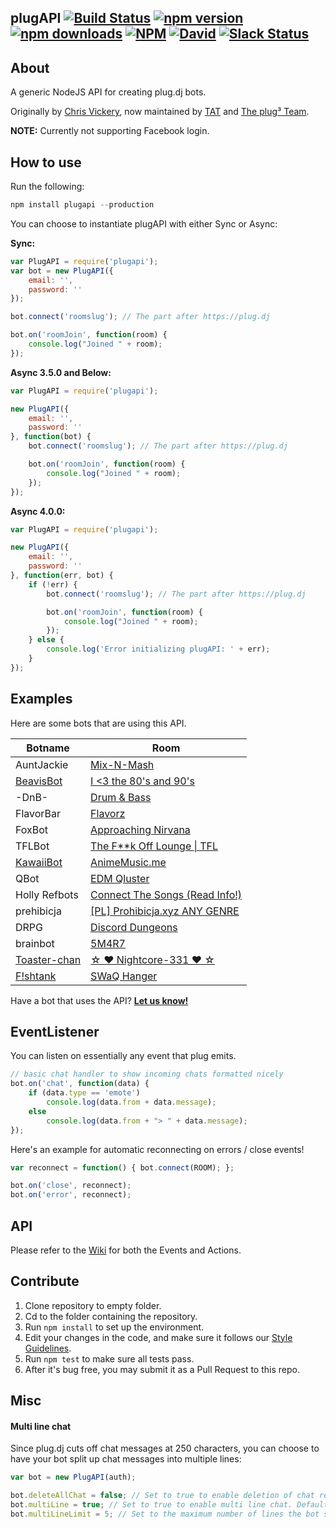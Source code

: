 ## plugAPI  [![Build Status](https://img.shields.io/travis/plugCubed/plugAPI.svg)](https://travis-ci.org/plugCubed/plugAPI) [![npm version](http://img.shields.io/npm/v/plugapi.svg)](https://npmjs.org/package/plugapi) [![npm downloads](https://img.shields.io/npm/dm/plugapi.svg)](https://npmjs.org/package/plugapi) [![NPM](https://img.shields.io/npm/l/plugapi.svg)](https://github.com/plugCubed/plugAPI/blob/master/LICENSE.md) [![David](https://img.shields.io/david/plugcubed/plugapi.svg)](https://david-dm.org/plugcubed/plugapi) [![Slack Status](https://slack.plugcubed.net/badge.svg)](https://slack.plugcubed.net)


## About


A generic NodeJS API for creating plug.dj bots.

Originally by [Chris Vickery](https://github.com/chrisinajar), now maintained by [TAT](https://github.com/TATDK) and [The plug³ Team](https://github.com/plugCubed).

**NOTE:** Currently not supporting Facebook login.

## How to use
Run the following:

``` javascript
npm install plugapi --production
```

You can choose to instantiate plugAPI with either Sync or Async:

**Sync:**

```javascript
var PlugAPI = require('plugapi');
var bot = new PlugAPI({
    email: '',
    password: ''
});

bot.connect('roomslug'); // The part after https://plug.dj

bot.on('roomJoin', function(room) {
    console.log("Joined " + room);
});
```
**Async 3.5.0 and Below:**

```javascript
var PlugAPI = require('plugapi');

new PlugAPI({
    email: '',
    password: ''
}, function(bot) {
    bot.connect('roomslug'); // The part after https://plug.dj

    bot.on('roomJoin', function(room) {
        console.log("Joined " + room);
    });
});
```

**Async 4.0.0:**

```javascript
var PlugAPI = require('plugapi');

new PlugAPI({
    email: '',
    password: ''
}, function(err, bot) {
    if (!err) {
        bot.connect('roomslug'); // The part after https://plug.dj

        bot.on('roomJoin', function(room) {
            console.log("Joined " + room);
        });
    } else {
        console.log('Error initializing plugAPI: ' + err);
    }
});
```

## Examples
Here are some bots that are using this API.

| Botname                                              | Room                                                            |
| ---------------------------------------------------- | --------------------------------------------------------------- |
| AuntJackie                                           | [Mix-N-Mash](https://plug.dj/mix-n-mash-2)                      |
| [BeavisBot](https://github.com/AvatarKava/BeavisBot) | [I <3 the 80's and 90's](https://plug.dj/i-the-80-s-and-90-s-1) |
| -DnB-                                                | [Drum & Bass](https://plug.dj/drum-bass)                        |
| FlavorBar                                            | [Flavorz](https://plug.dj/flavorz)                              |
| FoxBot                                               | [Approaching Nirvana](https://plug.dj/approachingnirvana)       |
| TFLBot                                               | [The F**k Off Lounge \| TFL](https://plug.dj/thedark1337)       |
| [KawaiiBot](https://twitter.com/IAmKawaiiBot)        | [AnimeMusic.me](http://www.animemusic.me)                       | 
| QBot                                                 | [EDM Qluster](https://plug.dj/qluster)                          |
| Holly Refbots                                        | [Connect The Songs (Read Info!)](https://plug.dj/connect-the-songs-read-info/) |
| prehibicja                                           | [[PL] Prohibicja.xyz ANY GENRE](https://plug.dj/prohibicja) |
| DRPG                                                 | [Discord Dungeons](https://plug.dj/discorddungeons)             |
| brainbot                                             | [5M4R7](https://plug.dj/5m4r7)                                  |
| [Toaster-chan](https://git.io/vDTfR)                 | [☆ ♥ Nightcore-331 ♥ ☆](https://plug.dj/nightcore-331)         |
| [F!shtank](https://github.com/botnation/fishtank)    | [SWaQ Hanger](https://plug.dj/swaq-hanger/)                     |

Have a bot that uses the API? [**Let us know!**](https://github.com/plugCubed/plugAPI/issues/new)

## EventListener
You can listen on essentially any event that plug emits.
```javascript
// basic chat handler to show incoming chats formatted nicely
bot.on('chat', function(data) {
    if (data.type == 'emote')
        console.log(data.from + data.message);
    else
        console.log(data.from + "> " + data.message);
});
```

Here's an example for automatic reconnecting on errors / close events!
```javascript
var reconnect = function() { bot.connect(ROOM); };

bot.on('close', reconnect);
bot.on('error', reconnect);
```

## API
Please refer to the [Wiki](https://github.com/plugcubed/plugapi/wiki) for both the Events and Actions.

## Contribute
1. Clone repository to empty folder.
2. Cd to the folder containing the repository.
3. Run `npm install` to set up the environment.
4. Edit your changes in the code, and make sure it follows our [Style Guidelines](https://github.com/plugCubed/Code-Style/blob/master/JavaScript%20Style%20Guide.md).
5. Run `npm test` to make sure all tests pass.
6. After it's bug free, you may submit it as a Pull Request to this repo.

## Misc

#### Multi line chat

Since plug.dj cuts off chat messages at 250 characters, you can choose to have your bot split up chat messages into multiple lines:

```javascript
var bot = new PlugAPI(auth);

bot.deleteAllChat = false; // Set to true to enable deletion of chat regardless of role . Default is false
bot.multiLine = true; // Set to true to enable multi line chat. Default is false
bot.multiLineLimit = 5; // Set to the maximum number of lines the bot should split messages up into. Any text beyond this number will just be omitted. Default is 5.
```
